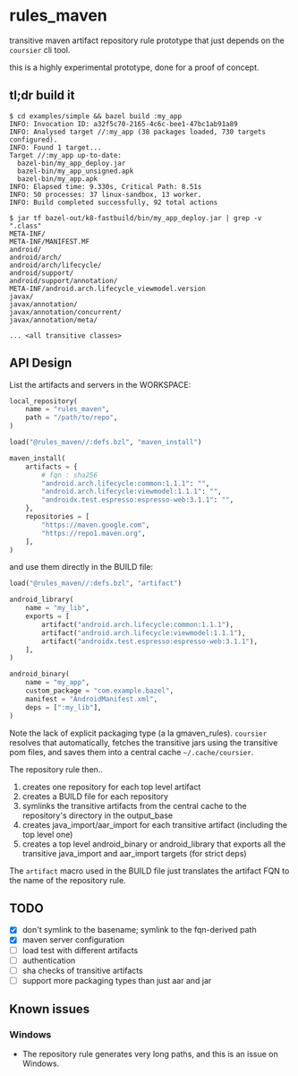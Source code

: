 # rules_maven

transitive maven artifact repository rule prototype that just depends on the `coursier` cli tool.

this is a highly experimental prototype, done for a proof of concept.

## tl;dr build it

```shell
$ cd examples/simple && bazel build :my_app
INFO: Invocation ID: a32f5c70-2165-4c6c-bee1-47bc1ab91a89
INFO: Analysed target //:my_app (38 packages loaded, 730 targets configured).
INFO: Found 1 target...
Target //:my_app up-to-date:
  bazel-bin/my_app_deploy.jar
  bazel-bin/my_app_unsigned.apk
  bazel-bin/my_app.apk
INFO: Elapsed time: 9.330s, Critical Path: 8.51s
INFO: 50 processes: 37 linux-sandbox, 13 worker.
INFO: Build completed successfully, 92 total actions

$ jar tf bazel-out/k8-fastbuild/bin/my_app_deploy.jar | grep -v ".class"
META-INF/
META-INF/MANIFEST.MF
android/
android/arch/
android/arch/lifecycle/
android/support/
android/support/annotation/
META-INF/android.arch.lifecycle_viewmodel.version
javax/
javax/annotation/
javax/annotation/concurrent/
javax/annotation/meta/

... <all transitive classes>
```

## API Design

List the artifacts and servers in the WORKSPACE:

```python
local_repository(
    name = "rules_maven",
    path = "/path/to/repo",
)

load("@rules_maven//:defs.bzl", "maven_install")

maven_install(
    artifacts = {
        # fqn : sha256
        "android.arch.lifecycle:common:1.1.1": "",
        "android.arch.lifecycle:viewmodel:1.1.1": "",
        "androidx.test.espresso:espresso-web:3.1.1": "",
    },
    repositories = [
        "https://maven.google.com",
        "https://repo1.maven.org",
    ],
)
```

and use them directly in the BUILD file:

```python
load("@rules_maven//:defs.bzl", "artifact")

android_library(
    name = "my_lib",
    exports = [
        artifact("android.arch.lifecycle:common:1.1.1"),
        artifact("android.arch.lifecycle:viewmodel:1.1.1"),
        artifact("androidx.test.espresso:espresso-web:3.1.1"),
    ],
)

android_binary(
    name = "my_app",
    custom_package = "com.example.bazel",
    manifest = "AndroidManifest.xml",
    deps = [":my_lib"],
)
```


Note the lack of explicit packaging type (a la gmaven_rules). `coursier` resolves that automatically, fetches the transitive jars using the transitive pom files, and saves them into a central cache `~/.cache/coursier`.

The repository rule then..

1. creates one repository for each top level artifact 
1. creates a BUILD file for each repository
1. symlinks the transitive artifacts from the central cache to the repository's directory in the output_base
1. creates java_import/aar_import for each transitive artifact (including the top level one)
1. creates a top level android_binary or android_library that exports all the transitive java_import and aar_import targets (for strict deps)

The `artifact` macro used in the BUILD file just translates the artifact FQN to the name of the repository rule.

## TODO

- [x] don't symlink to the basename; symlink to the fqn-derived path
- [x] maven server configuration
- [ ] load test with different artifacts
- [ ] authentication
- [ ] sha checks of transitive artifacts
- [ ] support more packaging types than just aar and jar

## Known issues

### Windows

- The repository rule generates very long paths, and this is an issue on Windows.
